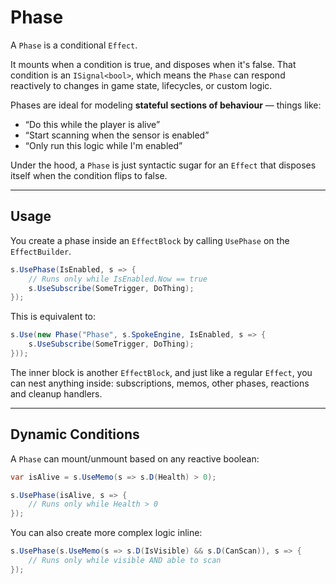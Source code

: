 # Phase

A `Phase` is a conditional `Effect`.

It mounts when a condition is true, and disposes when it's false. That condition is an `ISignal<bool>`, which means the `Phase` can respond reactively to changes in game state, lifecycles, or custom logic.

Phases are ideal for modeling **stateful sections of behaviour** — things like:

- “Do this while the player is alive”
- “Start scanning when the sensor is enabled”
- “Only run this logic while I'm enabled”

Under the hood, a `Phase` is just syntactic sugar for an `Effect` that disposes itself when the condition flips to false.

---

## Usage

You create a phase inside an `EffectBlock` by calling `UsePhase` on the `EffectBuilder`.

```csharp
s.UsePhase(IsEnabled, s => {
    // Runs only while IsEnabled.Now == true
    s.UseSubscribe(SomeTrigger, DoThing);
});
```

This is equivalent to:

```csharp
s.Use(new Phase("Phase", s.SpokeEngine, IsEnabled, s => {
    s.UseSubscribe(SomeTrigger, DoThing);
}));
```

The inner block is another `EffectBlock`, and just like a regular `Effect`, you can nest anything inside: subscriptions, memos, other phases, reactions and cleanup handlers.

---

## Dynamic Conditions

A `Phase` can mount/unmount based on any reactive boolean:

```csharp
var isAlive = s.UseMemo(s => s.D(Health) > 0);

s.UsePhase(isAlive, s => {
    // Runs only while Health > 0
});
```

You can also create more complex logic inline:

```csharp
s.UsePhase(s.UseMemo(s => s.D(IsVisible) && s.D(CanScan)), s => {
    // Runs only while visible AND able to scan
});
```
